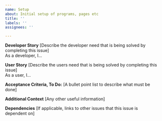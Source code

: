 ```yaml
---
name: Setup
about: Initial setup of programs, pages etc
title: ''
labels: ''
assignees: ''

---
```


**Developer Story**
[Describe the developer need that is being solved by completing this issue]  
As a developer, I...

**User Story**
[Describe the users need that is being solved by completing this issue]  
As a user, I...

**Acceptance Criteria, To Do:**
[A bullet point list to describe what must be done]  

**Additional Context** 
[Any other useful information]

**Dependencies**
[If applicable, links to other issues that this issue is dependent on]

